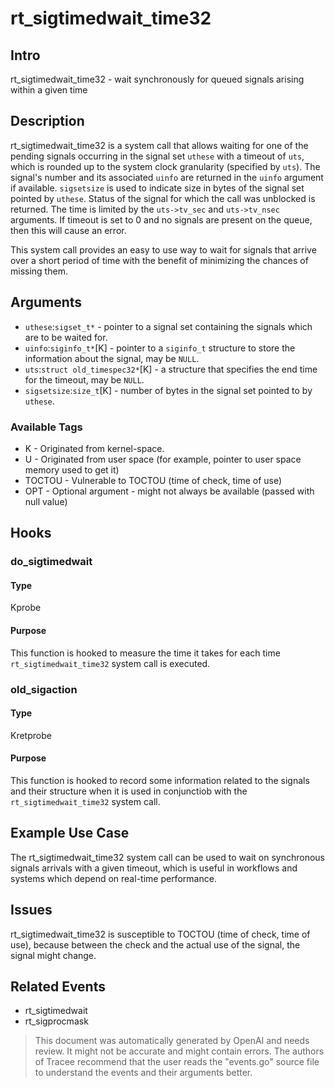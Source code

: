 
# rt_sigtimedwait_time32

## Intro
rt_sigtimedwait_time32 - wait synchronously for queued signals arising within a given time

## Description
rt_sigtimedwait_time32 is a system call that allows waiting for one of the pending signals occurring in the signal set `uthese` with a timeout of `uts`, which is rounded up to the system clock granularity (specified by `uts`). The signal's number and its associated `uinfo` are returned in the `uinfo` argument if available. `sigsetsize` is used to indicate size in bytes of the signal set pointed by `uthese`. Status of the signal for which the call was unblocked is returned. The time is limited by the `uts->tv_sec` and `uts->tv_nsec` arguments. If timeout is set to 0 and no signals are present on the queue, then this will cause an error. 

This system call provides an easy to use way to wait for signals that arrive over a short period of time with the benefit of minimizing the chances of missing them.

## Arguments
* `uthese`:`sigset_t*`<KU> - pointer to a signal set containing the signals which are to be waited for.
* `uinfo`:`siginfo_t*`[K] - pointer to a `siginfo_t` structure to store the information about the signal, may be `NULL`.
* `uts`:`struct old_timespec32*`[K] - a structure that specifies the end time for the timeout, may be `NULL`.
* `sigsetsize`:`size_t`[K] - number of bytes in the signal set pointed to by `uthese`.

### Available Tags
* K - Originated from kernel-space.
* U - Originated from user space (for example, pointer to user space memory used to get it)
* TOCTOU - Vulnerable to TOCTOU (time of check, time of use)
* OPT - Optional argument - might not always be available (passed with null value) 

## Hooks
### do_sigtimedwait
#### Type
Kprobe
#### Purpose
This function is hooked to measure the time it takes for each time `rt_sigtimedwait_time32` system call is executed.

### old_sigaction
#### Type
Kretprobe
#### Purpose
This function is hooked to record some information related to the signals and their structure when it is used in conjunctiob with the `rt_sigtimedwait_time32` system call.

## Example Use Case
The rt_sigtimedwait_time32 system call can be used to wait on synchronous signals arrivals with a given timeout, which is useful in workflows and systems which depend on real-time performance. 

## Issues
rt_sigtimedwait_time32 is susceptible to TOCTOU (time of check, time of use), because between the check and the actual use of the signal, the signal might change. 

## Related Events
* rt_sigtimedwait
* rt_sigprocmask

> This document was automatically generated by OpenAI and needs review. It might
> not be accurate and might contain errors. The authors of Tracee recommend that
> the user reads the "events.go" source file to understand the events and their
> arguments better.
